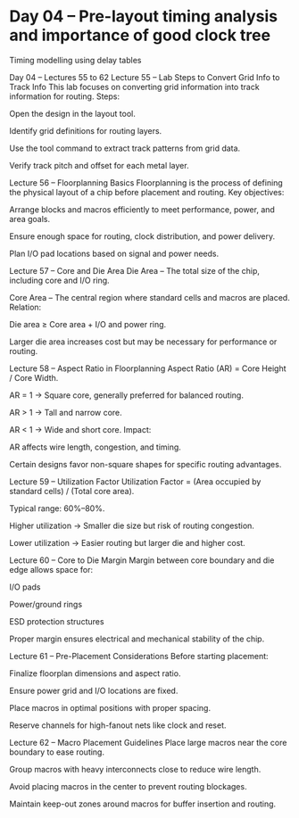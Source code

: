 # Day 04 – Pre-layout timing analysis and importance of good clock tree

Timing modelling using delay tables

Day 04 – Lectures 55 to 62
Lecture 55 – Lab Steps to Convert Grid Info to Track Info
This lab focuses on converting grid information into track information for routing.
Steps:

Open the design in the layout tool.

Identify grid definitions for routing layers.

Use the tool command to extract track patterns from grid data.

Verify track pitch and offset for each metal layer.

Lecture 56 – Floorplanning Basics
Floorplanning is the process of defining the physical layout of a chip before placement and routing.
Key objectives:

Arrange blocks and macros efficiently to meet performance, power, and area goals.

Ensure enough space for routing, clock distribution, and power delivery.

Plan I/O pad locations based on signal and power needs.

Lecture 57 – Core and Die Area
Die Area – The total size of the chip, including core and I/O ring.

Core Area – The central region where standard cells and macros are placed.
Relation:

Die area ≥ Core area + I/O and power ring.

Larger die area increases cost but may be necessary for performance or routing.

Lecture 58 – Aspect Ratio in Floorplanning
Aspect Ratio (AR) = Core Height / Core Width.

AR = 1 → Square core, generally preferred for balanced routing.

AR > 1 → Tall and narrow core.

AR < 1 → Wide and short core.
Impact:

AR affects wire length, congestion, and timing.

Certain designs favor non-square shapes for specific routing advantages.

Lecture 59 – Utilization Factor
Utilization Factor = (Area occupied by standard cells) / (Total core area).

Typical range: 60%–80%.

Higher utilization → Smaller die size but risk of routing congestion.

Lower utilization → Easier routing but larger die and higher cost.

Lecture 60 – Core to Die Margin
Margin between core boundary and die edge allows space for:

I/O pads

Power/ground rings

ESD protection structures

Proper margin ensures electrical and mechanical stability of the chip.

Lecture 61 – Pre-Placement Considerations
Before starting placement:

Finalize floorplan dimensions and aspect ratio.

Ensure power grid and I/O locations are fixed.

Place macros in optimal positions with proper spacing.

Reserve channels for high-fanout nets like clock and reset.

Lecture 62 – Macro Placement Guidelines
Place large macros near the core boundary to ease routing.

Group macros with heavy interconnects close to reduce wire length.

Avoid placing macros in the center to prevent routing blockages.

Maintain keep-out zones around macros for buffer insertion and routing.






